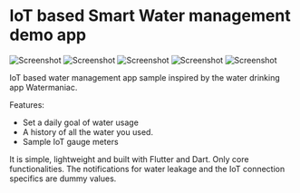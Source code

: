 # IoT based Smart Water management demo app

![Screenshot](/images/Capture.png)
![Screenshot](/images/Capture1.png)
![Screenshot](/images/Capture3.png)
![Screenshot](/images/Capture4.png)
![Screenshot](/images/iot.jpeg)

IoT based water management app sample inspired by the water drinking app Watermaniac.

Features:
- Set a daily goal of water usage
- A history of all the water you used.
- Sample IoT gauge meters

It is simple, lightweight and built with Flutter and Dart. Only core functionalities. The notifications for water leakage and the IoT connection specifics are dummy values.
